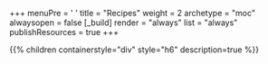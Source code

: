 +++ 
menuPre = '<i class="fa-solid fas fa-seedling"></i> '
title = "Recipes" 
weight = 2
archetype = "moc" 
alwaysopen = false
[_build]
  render = "always"
  list = "always"
  publishResources = true
+++

{{% children containerstyle="div" style="h6" description=true %}}